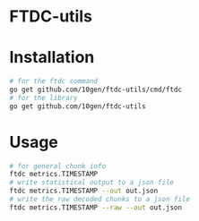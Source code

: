 # FTDC-utils

# Installation

```sh
# for the ftdc command
go get github.com/10gen/ftdc-utils/cmd/ftdc
# for the library
go get github.com/10gen/ftdc-utils
```

# Usage

```sh
# for general chunk info
ftdc metrics.TIMESTAMP
# write statistical output to a json file
ftdc metrics.TIMESTAMP --out out.json
# write the raw decoded chunks to a json file
ftdc metrics.TIMESTAMP --raw --out out.json
```
